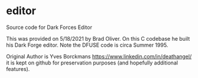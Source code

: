 # editor
Source code for Dark Forces Editor

This was provided on 5/18/2021 by Brad Oliver. On this C codebase he built his Dark Forge editor. Note the DFUSE code is circa Summer 1995. 

Original Author is Yves Borckmans https://www.linkedin.com/in/deathangel/ it is kept on github for preservation purposes (and hopefully additional features). 
